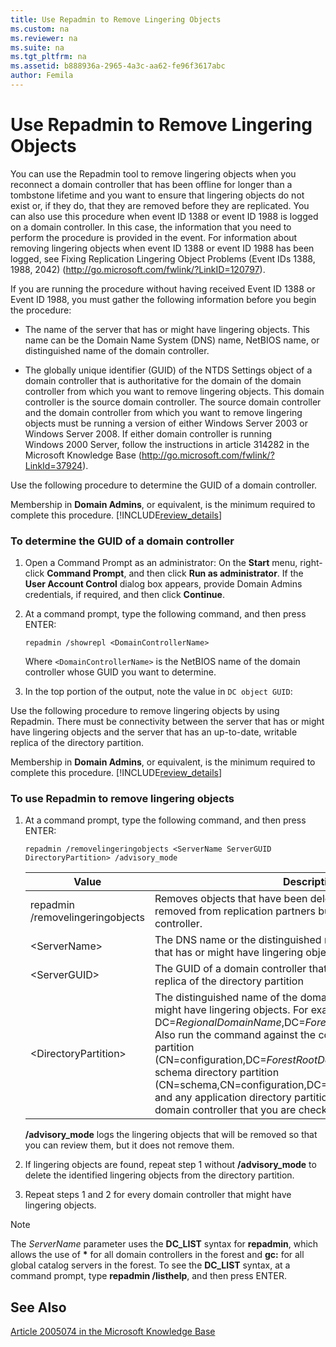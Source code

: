 ```yaml
---
title: Use Repadmin to Remove Lingering Objects
ms.custom: na
ms.reviewer: na
ms.suite: na
ms.tgt_pltfrm: na
ms.assetid: b888936a-2965-4a3c-aa62-fe96f3617abc
author: Femila
---
```

# Use Repadmin to Remove Lingering Objects
  You can use the Repadmin tool to remove lingering objects when you reconnect a domain controller that has been offline for longer than a tombstone lifetime and you want to ensure that lingering objects do not exist or, if they do, that they are removed before they are replicated. You can also use this procedure when event ID 1388 or event ID 1988 is logged on a domain controller. In this case, the information that you need to perform the procedure is provided in the event. For information about removing lingering objects when event ID 1388 or event ID 1988 has been logged, see Fixing Replication Lingering Object Problems \(Event IDs 1388, 1988, 2042\) \([http:\/\/go.microsoft.com\/fwlink\/?LinkID\=120797](http://go.microsoft.com/fwlink/?LinkID=120797)\).  
  
 If you are running the procedure without having received Event ID 1388 or Event ID 1988, you must gather the following information before you begin the procedure:  
  
-   The name of the server that has or might have lingering objects. This name can be the Domain Name System \(DNS\) name, NetBIOS name, or distinguished name of the domain controller.  
  
-   The globally unique identifier \(GUID\) of the NTDS Settings object of a domain controller that is authoritative for the domain of the domain controller from which you want to remove lingering objects. This domain controller is the source domain controller. The source domain controller and the domain controller from which you want to remove lingering objects must be running a version of either Windows Server 2003 or Windows Server 2008. If either domain controller is running Windows 2000 Server, follow the instructions in article 314282 in the Microsoft Knowledge Base \([http:\/\/go.microsoft.com\/fwlink\/?LinkId\=37924](http://go.microsoft.com/fwlink/?LinkId=37924)\).  
  
 Use the following procedure to determine the GUID of a domain controller.  
  
 Membership in **Domain Admins**, or equivalent, is the minimum required to complete this procedure. [!INCLUDE[review_details](../Token/review_details_md.md)]  
  
### To determine the GUID of a domain controller  
  
1.  Open a Command Prompt as an administrator: On the **Start** menu, right\-click **Command Prompt**, and then click **Run as administrator**. If the **User Account Control** dialog box appears, provide Domain Admins credentials, if required, and then click **Continue**.  
  
2.  At a command prompt, type the following command, and then press ENTER:  
  
     `repadmin /showrepl <DomainControllerName>`  
  
     Where `<DomainControllerName>` is the NetBIOS name of the domain controller whose GUID you want to determine.  
  
3.  In the top portion of the output, note the value in `DC object GUID`:  
  
 Use the following procedure to remove lingering objects by using Repadmin. There must be connectivity between the server that has or might have lingering objects and the server that has an up\-to\-date, writable replica of the directory partition.  
  
 Membership in **Domain Admins**, or equivalent, is the minimum required to complete this procedure. [!INCLUDE[review_details](../Token/review_details_md.md)]  
  
### To use Repadmin to remove lingering objects  
  
1.  At a command prompt, type the following command, and then press ENTER:  
  
     `repadmin /removelingeringobjects <ServerName ServerGUID DirectoryPartition> /advisory_mode`  
  
    |Value|Description|  
    |-----------|-----------------|  
    |repadmin \/removelingeringobjects|Removes objects that have been deleted and permanently removed from replication partners but remain on this domain controller.|  
    |\<ServerName\>|The DNS name or the distinguished name of the domain controller that has or might have lingering objects.|  
    |\<ServerGUID\>|The GUID of a domain controller that has an up\-to\-date, writable replica of the directory partition|  
    |\<DirectoryPartition\>|The distinguished name of the domain directory partition that might have lingering objects. For example, DC\=*RegionalDomainName*,DC\=*ForestRootDomainName*,DC\=com. Also run the command against the configuration directory partition \(CN\=configuration,DC\=*ForestRootDomainName*,DC\=com\), the schema directory partition \(CN\=schema,CN\=configuration,DC\=*ForestRootDomainName*\), and any application directory partitions that are hosted on the domain controller that you are checking for lingering objects.|  
  
     **\/advisory\_mode** logs the lingering objects that will be removed so that you can review them, but it does not remove them.  
  
2.  If lingering objects are found, repeat step 1 without **\/advisory\_mode** to delete the identified lingering objects from the directory partition.  
  
3.  Repeat steps 1 and 2 for every domain controller that might have lingering objects.  
  
> [!NOTE]  
>  The *ServerName* parameter uses the **DC\_LIST** syntax for **repadmin**, which allows the use of **\*** for all domain controllers in the forest and **gc:** for all global catalog servers in the forest. To see the **DC\_LIST** syntax, at a command prompt, type **repadmin \/listhelp**, and then press ENTER.  
  
## See Also  
 [Article 2005074 in the Microsoft Knowledge Base](http://go.microsoft.com/fwlink/?LinkID=185205)  
  
  